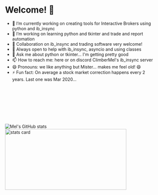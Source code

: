 # Welcome! 👋

- 🔭 I’m currently working on creating tools for Interactive Brokers using python and ib_insync
- 🌱 I’m working on learning python and tkinter and trade and report automation
- 👯 Collaboration on ib_insync and trading software very welcome!
- 🤔 Always open to help with ib_insync, asyncio and using classes
- 💬 Ask me about python or tkinter... I'm getting pretty good
- 📫 How to reach me: here or on discord ClimberMel's ib_insync server
- 😄 Pronouns: we like anything but Mister... makes me feel old!  😄
- ⚡ Fun fact: On average a stock market correction happens every 2 years.  Last one was Mar 2020...

<p>&nbsp;</p>
<p>&nbsp;</p>
<p>&nbsp;</p>
<p>&nbsp;</p>

![Mel's GitHub stats](https://github-readme-stats.vercel.app/api?username=ClimberMel&count_private=true&show_icons=true&theme=merko)
<a align= "left" href="https://github.com/ClimberMel">
<img alt= "stats card" height="200px" width="400" src="https://github-readme-streak-stats.herokuapp.com/?user=ClimberMel&theme=merko">

<!--
![Mel's GitHub Language Stats](https://github-readme-stats.vercel.app/api/top-langs/?username=ClimberMel&langs_count=5&theme=merko)]
-->

<!--
**ClimberMel/ClimberMel** is a ✨ _special_ ✨ repository because its `README.md` (this file) appears on your GitHub profile.

Here are some ideas to get you started:

- 🔭 I’m currently working on creating tools for Interactive Brokers using python and ib_insync
- 🌱 I’m currently learning python and tkinter
- 👯 I’m looking to collaborate on ib_insync and trading software
- 🤔 I’m looking for help with ib_insync, asyncio and using classes
- 💬 Ask me about python or tkinter
- 📫 How to reach me: here or discord ClimberMel's ib_insync server
- 😄 Pronouns: anything but Mister... makes me feel old!
- ⚡ Fun fact: On average a stock market correction happens every 2 years.  Last one was Mar 2020...
-->

<!--
theme=highcontrast
theme=tokyonight
theme=merko
-->

<!--
<p align="left"> <img src="https://komarev.com/ghpvc/?username=ClimberMel&label=Profile%20views&color=0e75b6&style=flat" alt="ClimberMel" /> </p>
<p>
-->

<!--
<a align= "center" href="https://github.com/ClimberMel">
<img alt= "stats card" height="200px" width="400" src="https://github-readme-streak-stats.herokuapp.com/?user=ClimberMel&theme=merko">
-->
